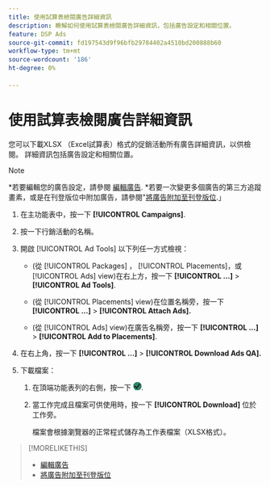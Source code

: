 ```yaml
---
title: 使用試算表檢閱廣告詳細資訊
description: 瞭解如何使用試算表檢閱廣告詳細資訊，包括廣告設定和相關位置。
feature: DSP Ads
source-git-commit: fd197543d9f96bfb29784402a4510bd200888b60
workflow-type: tm+mt
source-wordcount: '186'
ht-degree: 0%

---
```


# 使用試算表檢閱廣告詳細資訊

您可以下載XLSX （Excel試算表）格式的促銷活動所有廣告詳細資訊，以供檢閱。 詳細資訊包括廣告設定和相關位置。<!-- Clarify once I can get this to work: Do these include all ads in the campaign, only active ads in live or pending campaigns, or what? -->

>[!NOTE]
>
>*若要編輯您的廣告設定，請參閱 [編輯廣告](/help/dsp/campaign-management/ads/ad-edit.md).
>*若要一次變更多個廣告的第三方追蹤畫素，或是在刊登版位中附加廣告，請參閱&quot;[將廣告附加至刊登版位](/help/dsp/campaign-management/ads/ad-attach-to-placement.md).」

1. 在主功能表中，按一下 **[!UICONTROL Campaigns]**.

1. 按一下行銷活動的名稱。

1. 開啟 [!UICONTROL Ad Tools] 以下列任一方式檢視：

   * (從 [!UICONTROL Packages] ， [!UICONTROL Placements]，或 [!UICONTROL Ads] view)在右上方，按一下 **[!UICONTROL ...]** > **[!UICONTROL Ad Tools]**.

   * (從 [!UICONTROL Placements] view)在位置名稱旁，按一下 **[!UICONTROL ...]** > **[!UICONTROL Attach Ads].**

   * (從 [!UICONTROL Ads] view)在廣告名稱旁，按一下  **[!UICONTROL ...]** > **[!UICONTROL Add to Placements]**.

1. 在右上角，按一下 **[!UICONTROL ...]** > **[!UICONTROL Download Ads QA].**

1. 下載檔案：

   1. 在頂端功能表列的右側，按一下 ![工作](/help/dsp/assets/downloads.png).

   1. 當工作完成且檔案可供使用時，按一下 **[!UICONTROL Download]** 位於工作旁。

      檔案會根據瀏覽器的正常程式儲存為工作表檔案（XLSX格式）。

>[!MORELIKETHIS]
>
>* [編輯廣告](/help/dsp/campaign-management/ads/ad-edit.md)
>* [將廣告附加至刊登版位](/help/dsp/campaign-management/ads/ad-attach-to-placement.md)
